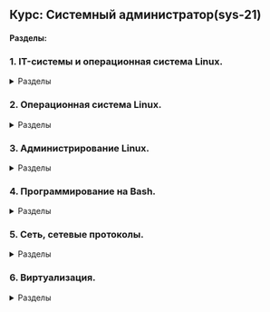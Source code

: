 ## Курс: **Системный администратор(sys-21)**

#### Разделы:

### 1. IT-системы и операционная система Linux.

<details> 
<summary>Разделы</summary> 
   
[1.1.Принципы работы современных компьютеров: процессоры, память, накопители]()
   
[1.2.Средства автоматизации и основные функции систем]()
   
[1.3.Настройка виртуального рабочего места]()
   
[1.4.Типы и назначение операционных систем. ОС Linux]()
   
[1.5.Основы работы с командной строкой]()  
   
</details> 

### 2. Операционная система Linux.

<details> 
   
<summary>Разделы</summary> 
   
[2.1.Процессы, управление процессами]()
   
[2.2.Память, управление памятью]()
   
[2.3.Шедулер]()
   
[2.4.Дисковые системы]()
   
[2.5.Файловые системы]()

[2.6.Ядро операционной системы]() 
   
[2.7.Загрузка ОС]() 
   
</details> 

### 3. Администрирование Linux.

<details> 
   
<summary>Разделы</summary> 
   
[3.1.Типы дистрибутивов]()
   
[3.2.Управление пакетами]()
   
[3.3.Инициализация системы. Systemd, init-v]()
   
[3.4.Управление пользователями]()
   
[3.5.Производительность системы]()

[3.6.Производительность системы. Часть 2]() 
     
</details> 

### 4. Программирование на Bash.

<details> 
   
<summary>Разделы</summary> 
   
[4.1.Организационная информация модуля «Программирование на Bash»]()
   
[4.2.Переменные и условные операторы]()
   
[4.3.Циклы и функции]()
   
[4.4.Regexp и его использование для синтаксического анализа]()
   
[4.5.Работа с текстовыми утилитами]()

[4.6.Разбор скриптов и их написание]() 
   
</details> 


### 5. Сеть, сетевые протоколы.

<details> 
<summary>Разделы</summary> 
   
[5.1.Модель OSI/ISO. Обзор сетевых протоколов]()

[5.2.L2-сеть]()

[5.3.L3-сеть]()

[5.4.L4-сеть]()

[5.5.Firewall]()

[5.6.NAT]()

[5.7.VPN]()

[5.8.Высокоуровневые сетевые протоколы]()

[5.9.Траблшутинг]()

[5.10.DHCP, PXE]()

[5.11.DNS]()

[5.12.HTTP/HTTPS]()

[5.13.IPv6]()
   
</details> 

### 6. Виртуализация.

<details> 
<summary>Разделы</summary> 
   
   [6.1.Виртуализация и облачные решения. AWS, GCP, Яндекс.Облако, Openstack.](https://github.com/Hi-ITKKT/homeworks-sys-21/blob/7882d3011448a6af8ac2f22343218545eb7b57bc/6.%D0%92%D0%B8%D1%80%D1%82%D1%83%D0%B0%D0%BB%D0%B8%D0%B7%D0%B0%D1%86%D0%B8%D1%8F/6.1.%D0%92%D0%B8%D1%80%D1%82%D1%83%D0%B0%D0%BB%D0%B8%D0%B7%D0%B0%D1%86%D0%B8%D1%8F%20-%20%D0%9B%D0%B5%D0%B1%D0%B5%D0%B4%D0%B5%D0%B2%20%D0%A1%D0%B5%D1%80%D0%B3%D0%B5%D0%B9.md)

   [6.2.Типы виртуализаций KVM, QEMU.](https://github.com/Hi-ITKKT/homeworks-sys-21/blob/3939bc15e664a3fb11685fee0e79f0a808d108da/6.2.%D0%A2%D0%B8%D0%BF%D1%8B%20%D0%B2%D0%B8%D1%80%D1%82%D1%83%D0%B0%D0%BB%D0%B8%D0%B7%D0%B0%D1%86%D0%B8%D0%B8%20(KVM%2C%20QEMU)%20-%20%D0%9B%D0%B5%D0%B1%D0%B5%D0%B4%D0%B5%D0%B2%20%D0%A1%D0%B5%D1%80%D0%B3%D0%B5%D0%B9.md)

   [6.3.Docker. Часть1.]()

   [6.4.Docker. Часть2.]()

   [6.5.Kubernetes. Часть1.]()

   [6.6.Kubernetes. Часть2.]()
   
   </details> 
